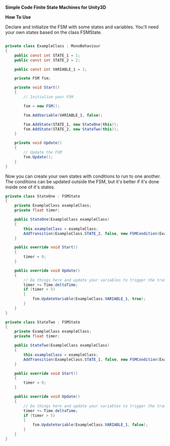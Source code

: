 **Simple Code Finite State Machines for Unity3D**

**How To Use**

Declare and initialize the FSM with some states and variables. 
You'll need your own states based on the class FSMState.

```C#

private class ExampleClass : MonoBehaviour
{
	public const int STATE_1 = 1;
	public const int STATE_2 = 2;

	public const int VARIABLE_1 = 1;

	private FSM fsm;

	private void Start()
	{
		// Initialize your FSM

		fsm = new FSM();

		fsm.AddVariable(VARIABLE_1, false);

		fsm.AddState(STATE_1, new StateOne(this));
		fsm.AddState(STATE_2, new StateTwo(this));
	}

	private void Update()
	{
		// Update the FSM
		fsm.Update();
	}
}
```

Now you can create your own states with conditions to run to one another. 
The conditions can be updated outside the FSM, but it's better if it's done inside one of it's states.

```C#
private class StateOne : FSMState
{
	private ExampleClass exampleClass;
	private float timer;

	public StateOne(ExampleClass exampleClass)
	{
		this.exampleClass = exampleClass;
		AddTransition(ExampleClass.STATE_2, false, new FSMCondition(ExampleClass.VARIABLE_1, true));
	}

	public override void Start()
	{
		timer = 0;
	}

	public override void Update()
	{
		// Do things here and update your variables to trigger the transitions
		timer += Time.deltaTime;
		if (timer > 5)
		{
			fsm.UpdateVariable(ExampleClass.VARIABLE_1, true);
		}
	}
}

private class StateTwo : FSMState
{
	private ExampleClass exampleClass;
	private float timer;

	public StateTwo(ExampleClass exampleClass)
	{
		this.exampleClass = exampleClass;
		AddTransition(ExampleClass.STATE_1, false, new FSMCondition(ExampleClass.VARIABLE_1, false));
	}

	public override void Start()
	{
		timer = 0;
	}

	public override void Update()
	{
		// Do things here and update your variables to trigger the transitions
		timer += Time.deltaTime;
		if (timer > 5)
		{
			fsm.UpdateVariable(ExampleClass.VARIABLE_1, false);
		}
	}
}
```
